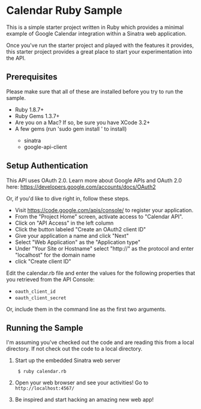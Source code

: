 # Calendar Ruby Sample
This is a simple starter project written in Ruby which provides a minimal
example of Google Calendar integration within a Sinatra web application.

Once you've run the starter project and played with the features it provides,
this starter project provides a great place to start your experimentation into
the API.

## Prerequisites
Please make sure that all of these are installed before you try to run the
sample.

- Ruby 1.8.7+
- Ruby Gems 1.3.7+
- Are you on a Mac? If so, be sure you have XCode 3.2+
- A few gems (run 'sudo gem install <gem name>' to install)
    - sinatra
    - google-api-client

## Setup Authentication

This API uses OAuth 2.0. Learn more about Google APIs and OAuth 2.0 here:
https://developers.google.com/accounts/docs/OAuth2

Or, if you'd like to dive right in, follow these steps.
 - Visit https://code.google.com/apis/console/ to register your application.
 - From the "Project Home" screen, activate access to "Calendar API".
 - Click on "API Access" in the left column
 - Click the button labeled "Create an OAuth2 client ID"
 - Give your application a name and click "Next"
 - Select "Web Application" as the "Application type"
 - Under "Your Site or Hostname" select "http://" as the protocol and enter
   "localhost" for the domain name
 - click "Create client ID"

Edit the calendar.rb file and enter the values for the following properties
that you retrieved from the API Console:

 - `oauth_client_id`
 - `oauth_client_secret`

Or, include them in the command line as the first two arguments.

## Running the Sample

I'm assuming you've checked out the code and are reading this from a local
directory. If not check out the code to a local directory.

1. Start up the embedded Sinatra web server

        $ ruby calendar.rb

2. Open your web browser and see your activities! Go to `http://localhost:4567/`

3. Be inspired and start hacking an amazing new web app!